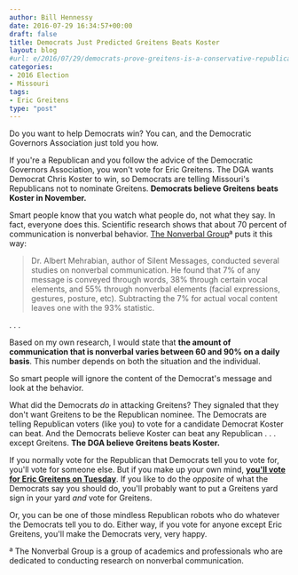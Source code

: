 ```yaml
---
author: Bill Hennessy
date: 2016-07-29 16:34:57+00:00
draft: false
title: Democrats Just Predicted Greitens Beats Koster
layout: blog
#url: e/2016/07/29/democrats-prove-greitens-is-a-conservative-republican/
categories:
- 2016 Election
- Missouri
tags:
- Eric Greitens
type: "post"
---
```


Do you want to help Democrats win? You can, and the Democratic Governors Association just told you how.

If you're a Republican and you follow the advice of the Democratic Governors Association, you won't vote for Eric Greitens. The DGA wants Democrat Chris Koster to win, so Democrats are telling Missouri's Republicans not to nominate Greitens. **Democrats believe Greitens beats Koster in November.**

Smart people know that you watch what people do, not what they say. In fact, everyone does this. Scientific research shows that about 70 percent of communication is nonverbal behavior. [The Nonverbal Group](https://www.nonverbalgroup.com/2011/08/how-much-of-communication-is-really-nonverbal)ª puts it this way:



> Dr. Albert Mehrabian, author of Silent Messages, conducted several studies on nonverbal communication. He found that 7% of any message is conveyed through words, 38% through certain vocal elements, and 55% through nonverbal elements (facial expressions, gestures, posture, etc). Subtracting the 7% for actual vocal content leaves one with the 93% statistic.

. . .

Based on my own research, I would state that **the amount of communication that is nonverbal varies between 60 and 90% on a daily basis**. This number depends on both the situation and the individual.



So smart people will ignore the content of the Democrat's message and look at the behavior.

What did the Democrats _do_ in attacking Greitens? They signaled that they don't want Greitens to be the Republican nominee. The Democrats are telling Republican voters (like you) to vote for a candidate Democrat Koster can beat. And the Democrats believe Koster can beat any Republican . . . except Greitens. **The DGA believe Greitens beats Koster.**

If you normally vote for the Republican that Democrats tell you to vote for, you'll vote for someone else. But if you make up your own mind, [**you'll vote for Eric Greitens on Tuesday**](https://ericgreitens.com/2016/07/29/breaking-eric-greitens-condemns-democrat-meddling-in-gop-primary-outside-of-mo-democratic-party-headquarters/). If you like to do the _opposite_ of what the Democrats say you should do, you'll probably want to put a Greitens yard sign in your yard _and_ vote for Greitens.

Or, you can be one of those mindless Republican robots who do whatever the Democrats tell you to do. Either way, if you vote for anyone except Eric Greitens, you'll make the Democrats very, very happy.

ª The Nonverbal Group is a group of academics and professionals who are dedicated to conducting research on nonverbal communication.
